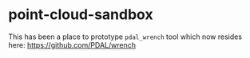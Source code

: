 # point-cloud-sandbox

This has been a place to prototype `pdal_wrench` tool which now resides here: https://github.com/PDAL/wrench
